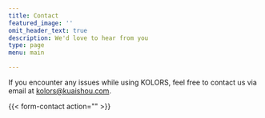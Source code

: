 ```yaml
---
title: Contact
featured_image: ''
omit_header_text: true
description: We'd love to hear from you
type: page
menu: main

---
```



<!-- This is an example of a custom shortcode that you can put right into your content. You will need to add a form action to the the shortcode to make it work. Check out [Formspree](https://formspree.io/) for a simple, free form service.  -->

If you encounter any issues while using KOLORS, feel free to contact us via email at kolors@kuaishou.com.

{{< form-contact action=""  >}}
